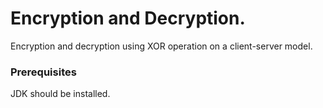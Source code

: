 # Encryption and Decryption.
Encryption and decryption using XOR operation on a client-server model.

### Prerequisites
JDK should be installed.


